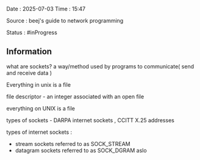 Date : 2025-07-03  Time : 15:47

Source : beej's guide to network programming

Status : #inProgress   
## Information

what are sockets?
a way/method used by programs to communicate( send and receive data )

Everything in unix is a file

file descriptor -  an integer associated with an open file 

everything on UNIX is a file 

types of sockets - DARPA internet sockets , CCITT X.25 addresses

types of internet sockets :
- stream sockets referred to as SOCK_STREAM
- datagram sockets referred to as SOCK_DGRAM aslo 

